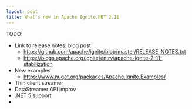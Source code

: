 ```yaml
---
layout: post
title: What's new in Apache Ignite.NET 2.11
---
```



TODO:
* Link to release notes, blog post
  * https://github.com/apache/ignite/blob/master/RELEASE_NOTES.txt
  * https://blogs.apache.org/ignite/entry/apache-ignite-2-11-stabilization  
* New examples 
  * https://www.nuget.org/packages/Apache.Ignite.Examples/
* Thin client streamer
* DataStreamer API improv
* .NET 5 support
* 

